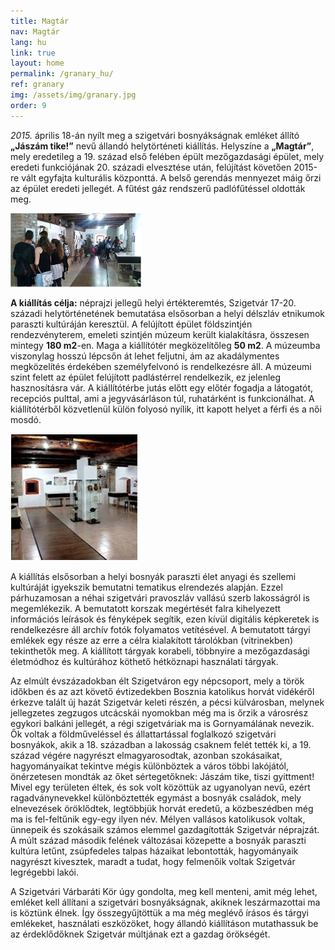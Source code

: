 ```yaml
---
title: Magtár
nav: Magtár
lang: hu
link: true
layout: home
permalink: /granary_hu/
ref: granary
img: /assets/img/granary.jpg
order: 9
---
```


_2015._ április 18-án nyílt meg a szigetvári bosnyákságnak emléket állító __„Jászám tike!”__ nevű állandó helytörténeti kiállítás.
Helyszíne a __„Magtár”__, mely eredetileg a 19. század első felében épült mezőgazdasági épület, mely eredeti funkciójának 20. századi elvesztése után, felújítást követően 2015-re vált egyfajta kulturális központtá. A belső gerendás mennyezet máig őrzi az épület eredeti jellegét. A fűtést gáz rendszerű padlófűtéssel oldották meg.

![Kiállítóterem](assets/img/7.projekt2_content.jpg)

__A kiállítás célja:__ néprajzi jellegű helyi értékteremtés, Szigetvár 17-20. századi helytörténetének bemutatása elsősorban a helyi délszláv etnikumok paraszti kultúráján keresztül.
A felújított épület földszintjén rendezvényterem, emeleti szintjén múzeum került kialakításra, összesen mintegy __180 m2__-en. Maga a kiállítótér megközelítőleg __50 m2__. A múzeumba viszonylag hosszú lépcsőn át lehet feljutni, ám az akadálymentes megközelítés érdekében személyfelvonó is rendelkezésre áll. A múzeumi szint felett az épület felújított padlástérrel rendelkezik, ez jelenleg hasznosításra vár.
A kiállítótérbe jutás előtt egy előtér fogadja a látogatót, recepciós pulttal, ami a jegyvásárláson túl, ruhatárként is funkcionálhat. A kiállítótérből közvetlenül külön folyosó nyílik, itt kapott helyet a férfi és a női mosdó.

![Folyosó](assets/img/7.projekt3.jpg)

A kiállítás elsősorban a helyi bosnyák paraszti élet anyagi és szellemi kultúráját igyekszik bemutatni tematikus elrendezés alapján. Ezzel párhuzamosan a néhai szigetvári pravoszláv vallású szerb lakosságról is megemlékezik. A bemutatott korszak megértését falra kihelyezett információs leírások és fényképek segítik, ezen kívül digitális képkeretek is rendelkezésre áll archív fotók folyamatos vetítésével. A bemutatott tárgyi emlékek egy része az erre a célra kialakított tárolókban (vitrinekben) tekinthetők meg.
A kiállított tárgyak korabeli, többnyire a mezőgazdasági életmódhoz és kultúrához köthető hétköznapi használati tárgyak.

Az elmúlt évszázadokban élt Szigetváron egy népcsoport, mely a török időkben és az azt követő évtizedekben Bosznia katolikus horvát vidékéről érkezve talált új hazát Szigetvár keleti részén, a pécsi külvárosban, melynek jellegzetes zegzugos utcácskái nyomokban még ma is őrzik a városrész egykori balkáni jellegét, a régi szigetváriak ma is Gornyamálának nevezik. Ők voltak a földműveléssel és állattartással foglalkozó szigetvári bosnyákok, akik a 18. században a lakosság csaknem felét tették ki, a 19. század végére nagyrészt elmagyarosodtak, azonban szokásaikat, hagyományaikat tekintve mégis különböztek a város többi lakójától, önérzetesen mondták az őket sértegetőknek: Jászám tike, tiszi gyittment! Mivel egy területen éltek, és sok volt közöttük az ugyanolyan nevű, ezért ragadványnevekkel különböztették egymást a bosnyák családok, mely elnevezések öröklődtek, legtöbbjük horvát eredetű, a közbeszédben még ma is fel-feltűnik egy-egy ilyen név. Mélyen vallásos katolikusok voltak, ünnepeik és szokásaik számos elemmel gazdagították Szigetvár néprajzát. A múlt század második felének változásai közepette a bosnyák paraszti kultúra letűnt, zsúpfedeles talpas házaikat lebontották, hagyományaik nagyrészt kivesztek, maradt a tudat, hogy felmenőik voltak Szigetvár legrégebbi lakói.

A Szigetvári Várbaráti Kör úgy gondolta, meg kell menteni, amit még lehet, emléket kell állítani a szigetvári bosnyákságnak, akiknek leszármazottai ma is köztünk élnek. Így összegyűjtöttük a ma még meglévő írásos és tárgyi emlékeket, használati eszközöket, hogy állandó kiállításon mutathassuk be az érdeklődőknek Szigetvár múltjának ezt a gazdag örökségét.
